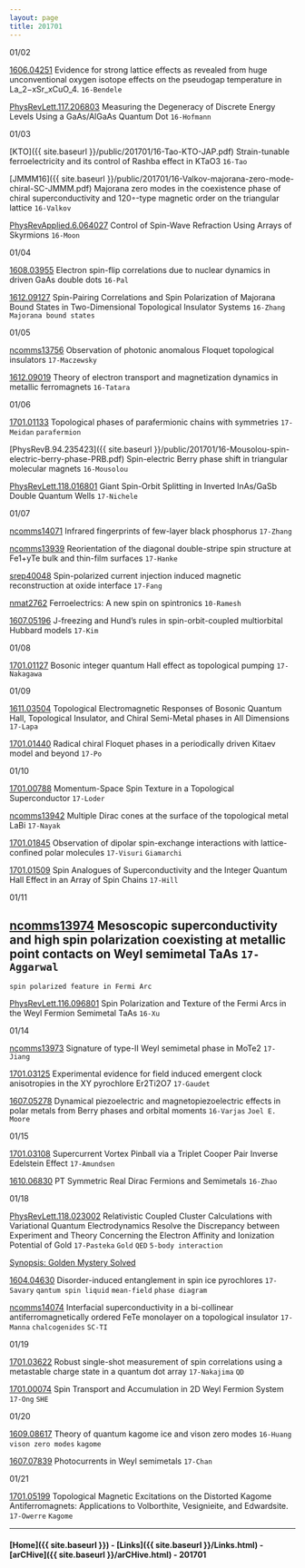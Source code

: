 ```yaml
---
layout: page
title: 201701
---
```


01/02

[1606.04251](https://arxiv.org/abs/1606.04251) Evidence for strong lattice effects as revealed from huge unconventional oxygen
isotope effects on the pseudogap temperature in La_2−xSr_xCuO_4. `16-Bendele`

[PhysRevLett.117.206803](https://journals.aps.org/prl/abstract/10.1103/PhysRevLett.117.206803) Measuring the Degeneracy of Discrete Energy Levels Using a GaAs/AlGaAs Quantum Dot `16-Hofmann`

01/03

[KTO]({{ site.baseurl }}/public/201701/16-Tao-KTO-JAP.pdf) Strain-tunable ferroelectricity and its control of Rashba effect in KTaO3 `16-Tao`

[JMMM16]({{ site.baseurl }}/public/201701/16-Valkov-majorana-zero-mode-chiral-SC-JMMM.pdf) Majorana zero modes in the coexistence phase of chiral superconductivity and 120◦-type magnetic order on the triangular lattice `16-Valkov`

[PhysRevApplied.6.064027](https://journals.aps.org/prapplied/abstract/10.1103/PhysRevApplied.6.064027) Control of Spin-Wave Refraction Using Arrays of Skyrmions `16-Moon`


01/04

[1608.03955](https://arxiv.org/abs/1608.03955) Electron spin-flip correlations due to nuclear dynamics in driven GaAs double dots `16-Pal`

[1612.09127](https://arxiv.org/abs/1612.09127) Spin-Pairing Correlations and Spin Polarization of Majorana Bound States in Two-Dimensional
Topological Insulator Systems `16-Zhang` `Majorana bound states`

01/05

[ncomms13756](http://www.nature.com/ncomms/2017/170104/ncomms13756/full/ncomms13756.html) Observation of photonic anomalous Floquet topological insulators `17-Maczewsky`

[1612.09019](https://arxiv.org/abs/1612.09019) Theory of electron transport and magnetization dynamics in metallic ferromagnets `16-Tatara`

01/06

[1701.01133](https://arxiv.org/abs/1701.01133) Topological phases of parafermionic chains with symmetries `17-Meidan` `parafermion`

[PhysRevB.94.235423]({{ site.baseurl }}/public/201701/16-Mousolou-spin-electric-berry-phase-PRB.pdf) Spin-electric Berry phase shift in triangular molecular magnets `16-Mousolou`

[PhysRevLett.118.016801](http://journals.aps.org/prl/abstract/10.1103/PhysRevLett.118.016801) Giant Spin-Orbit Splitting in Inverted InAs/GaSb Double Quantum Wells `17-Nichele`


01/07

[ncomms14071](http://www.nature.com/articles/ncomms14071) Infrared fingerprints of few-layer black phosphorus `17-Zhang`

[ncomms13939](http://www.nature.com/articles/ncomms13939) Reorientation of the diagonal double-stripe spin structure at Fe1+yTe bulk and thin-film surfaces `17-Hanke`

[srep40048](http://www.nature.com/articles/srep40048) Spin-polarized current injection induced magnetic reconstruction at oxide interface `17-Fang`

[nmat2762](http://www.nature.com/nmat/journal/v9/n5/full/nmat2762.html) Ferroelectrics: A new spin on spintronics `10-Ramesh`

[1607.05196](https://arxiv.org/abs/1607.05196) J-freezing and Hund’s rules in spin-orbit-coupled multiorbital Hubbard models `17-Kim`

01/08

[1701.01127](https://arxiv.org/abs/1701.01127) Bosonic integer quantum Hall effect as topological pumping `17-Nakagawa`

01/09

[1611.03504](https://arxiv.org/abs/1611.03504) Topological Electromagnetic Responses of Bosonic Quantum Hall, Topological Insulator, and Chiral
Semi-Metal phases in All Dimensions `17-Lapa`

[1701.01440](https://arxiv.org/abs/1701.01440) Radical chiral Floquet phases in a periodically driven Kitaev model and beyond `17-Po`

01/10

[1701.00788](https://arxiv.org/abs/1701.00788) Momentum-Space Spin Texture in a Topological Superconductor `17-Loder`

[ncomms13942](http://www.nature.com/articles/ncomms13942) Multiple Dirac cones at the surface of the topological metal LaBi `17-Nayak`

[1701.01845](https://arxiv.org/abs/1701.01845) Observation of
dipolar spin-exchange interactions with lattice-confined
polar molecules `17-Visuri` `Giamarchi`

[1701.01509](https://arxiv.org/abs/1701.01509) Spin Analogues of Superconductivity and the Integer Quantum Hall Effect in an Array of Spin Chains `17-Hill`

01/11

[ncomms13974](http://www.nature.com/articles/ncomms13974) Mesoscopic superconductivity and high spin polarization coexisting at metallic point contacts on Weyl semimetal TaAs `17-Aggarwal`
---
>
`spin polarized feature in Fermi Arc`
>
[PhysRevLett.116.096801](http://journals.aps.org/prl/abstract/10.1103/PhysRevLett.116.096801)
Spin Polarization and Texture of the Fermi Arcs in the Weyl Fermion Semimetal TaAs `16-Xu`

01/14

[ncomms13973](http://www.nature.com/articles/ncomms13973) Signature of type-II Weyl semimetal phase in MoTe2 `17-Jiang`

[1701.03125](https://arxiv.org/abs/1701.03125) Experimental evidence for field induced emergent clock anisotropies
in the XY pyrochlore Er2Ti2O7 `17-Gaudet`

[1607.05278](https://arxiv.org/abs/1607.05278) Dynamical piezoelectric and magnetopiezoelectric effects in polar metals from Berry phases and orbital moments `16-Varjas` `Joel E. Moore`

01/15

[1701.03108](https://arxiv.org/abs/1701.03108) Supercurrent Vortex Pinball via a Triplet Cooper Pair Inverse Edelstein Effect `17-Amundsen`

[1610.06830](https://arxiv.org/abs/1610.06830) PT Symmetric Real Dirac Fermions and Semimetals `16-Zhao`


01/18

[PhysRevLett.118.023002](http://journals.aps.org/prl/abstract/10.1103/PhysRevLett.118.023002) Relativistic Coupled Cluster Calculations with Variational Quantum Electrodynamics Resolve the Discrepancy between Experiment and Theory Concerning the Electron Affinity and Ionization Potential of Gold `17-Pasteka` `Gold` `QED` `5-body interaction`

>
[Synopsis: Golden Mystery Solved](http://physics.aps.org/synopsis-for/10.1103/PhysRevLett.118.023002)

[1604.04630](https://arxiv.org/abs/1604.04630) Disorder-induced entanglement in spin ice pyrochlores `17-Savary` `qantum spin liquid` `mean-field` `phase diagram`

[ncomms14074](http://www.nature.com/articles/ncomms14074) Interfacial superconductivity in a bi-collinear antiferromagnetically ordered FeTe monolayer on a topological insulator `17-Manna` `chalcogenides` `SC-TI`

01/19

[1701.03622](https://arxiv.org/abs/1701.03622) Robust single-shot measurement of spin correlations using a
metastable charge state in a quantum dot array `17-Nakajima` `QD`

[1701.00074](https://arxiv.org/abs/1701.00074) Spin Transport and Accumulation in 2D Weyl Fermion System `17-Ong` `SHE`

01/20

[1609.08617](https://arxiv.org/abs/1609.08617) Theory of quantum kagome ice and vison zero modes `16-Huang` `vison zero modes` `kagome`

[1607.07839](https://arxiv.org/abs/1607.07839) Photocurrents in Weyl semimetals `17-Chan`

01/21

[1701.05199](https://arxiv.org/abs/1701.05199) Topological Magnetic Excitations on the Distorted Kagome Antiferromagnets:
Applications to Volborthite, Vesignieite, and Edwardsite. `17-Owerre` `Kagome`

---


#### [Home]({{ site.baseurl }}) - [Links]({{ site.baseurl }}/Links.html) - [arCHive]({{ site.baseurl }}/arCHive.html) - 201701
